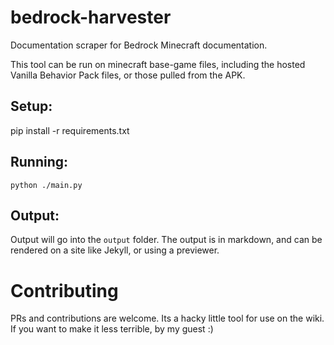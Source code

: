 # bedrock-harvester
Documentation scraper for Bedrock Minecraft documentation.

This tool can be run on minecraft base-game files, including the hosted Vanilla Behavior Pack files, or those pulled from the APK.

## Setup:
pip install -r requirements.txt

## Running:
`python ./main.py`

## Output:
Output will go into the `output` folder. The output is in markdown, and can be rendered on a site like Jekyll, or using a previewer.

# Contributing

PRs and contributions are welcome. Its a hacky little tool for use on the wiki. If you want to make it less terrible, by my guest :)
